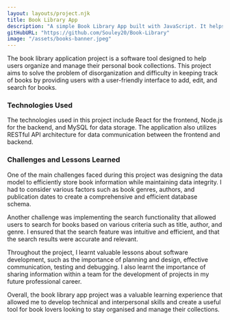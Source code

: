 ```yaml
---
layout: layouts/project.njk
title: Book Library App
description: "A simple Book Library App built with JavaScript. It helps readers have a good list of books they are eiter currently reading or have finished reading."
gitHubURL: "https://github.com/Souley20/Book-Library"
image: "/assets/books-banner.jpeg"
---
```


The book library application project is a software tool designed to help users organize and manage their personal book collections. This project aims to solve the problem of disorganization and difficulty in keeping track of books by providing users with a user-friendly interface to add, edit, and search for books.

### Technologies Used
The technologies used in this project include React for the frontend, Node.js for the backend, and MySQL for data storage. The application also utilizes RESTful API architecture for data communication between the frontend and backend.

### Challenges and Lessons Learned
One of the main challenges faced during this project was designing the data model to efficiently store book information while maintaining data integrity. I had to consider various factors such as book genres, authors, and publication dates to create a comprehensive and efficient database schema.

Another challenge was implementing the search functionality that allowed users to search for books based on various criteria such as title, author, and genre. I ensured that the search feature was intuitive and efficient, and that the search results were accurate and relevant.

Throughout the project, I learnt valuable lessons about software development, such as the importance of planning and design, effective communication, testing and debugging. I also learnt the importance of sharing information within a team for the development of projects in my future professional career.

Overall, the book library app project was a valuable learning experience that allowed me to develop technical and interpersonal skills and create a useful tool for book lovers looking to stay organised and manage their collections.